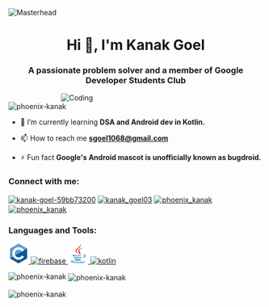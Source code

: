 ![Masterhead](https://sam.hope-evans.com/content/images/2021/11/github-social-banner-1200x369.png)
<h1 align="center">Hi 👋, I'm Kanak Goel</h1>
<h3 align="center">A passionate problem solver and a member of Google Developer Students Club</h3>
<img align="right" alt="Coding" width="400" src="https://miro.medium.com/v2/resize:fit:1400/0*yBvA5CnEX3Sd4aod.gif">


<p align="left"> <img src="https://komarev.com/ghpvc/?username=phoenix-kanak&label=Profile%20views&color=0e75b6&style=flat" alt="phoenix-kanak" /> </p>

- 🌱 I’m currently learning **DSA and Android dev in Kotlin.**

- 📫 How to reach me **sgoel1068@gmail.com**

- ⚡ Fun fact **Google's Android mascot is unofficially known as bugdroid.**

<h3 align="left">Connect with me:</h3>
<p align="left">
<a href="https://linkedin.com/in/kanak-goel-59bb73200" target="blank"><img align="center" src="https://raw.githubusercontent.com/rahuldkjain/github-profile-readme-generator/master/src/images/icons/Social/linked-in-alt.svg" alt="kanak-goel-59bb73200" height="30" width="40" /></a>
<a href="https://instagram.com/kanak_goel03" target="blank"><img align="center" src="https://raw.githubusercontent.com/rahuldkjain/github-profile-readme-generator/master/src/images/icons/Social/instagram.svg" alt="kanak_goel03" height="30" width="40" /></a>
<a href="https://www.hackerrank.com/phoenix_kanak" target="blank"><img align="center" src="https://raw.githubusercontent.com/rahuldkjain/github-profile-readme-generator/master/src/images/icons/Social/hackerrank.svg" alt="phoenix_kanak" height="30" width="40" /></a>
<a href="https://codeforces.com/profile/phoenix_kanak" target="blank"><img align="center" src="https://raw.githubusercontent.com/rahuldkjain/github-profile-readme-generator/master/src/images/icons/Social/codeforces.svg" alt="phoenix_kanak" height="30" width="40" /></a>
</p>

<h3 align="left">Languages and Tools:</h3>
<p align="left"> <a href="https://www.cprogramming.com/" target="_blank" rel="noreferrer"> <img src="https://raw.githubusercontent.com/devicons/devicon/master/icons/c/c-original.svg" alt="c" width="40" height="40"/> </a> <a href="https://firebase.google.com/" target="_blank" rel="noreferrer"> <img src="https://www.vectorlogo.zone/logos/firebase/firebase-icon.svg" alt="firebase" width="40" height="40"/> </a> <a href="https://www.java.com" target="_blank" rel="noreferrer"> <img src="https://raw.githubusercontent.com/devicons/devicon/master/icons/java/java-original.svg" alt="java" width="40" height="40"/> </a> <a href="https://kotlinlang.org" target="_blank" rel="noreferrer"> <img src="https://www.vectorlogo.zone/logos/kotlinlang/kotlinlang-icon.svg" alt="kotlin" width="40" height="40"/> </a> </p>

<p><img align="left" src="https://github-readme-stats.vercel.app/api/top-langs?username=phoenix-kanak&show_icons=true&locale=en&layout=compact" alt="phoenix-kanak" /></p>

<p>&nbsp;<img align="center" src="https://github-readme-stats.vercel.app/api?username=phoenix-kanak&show_icons=true&locale=en" alt="phoenix-kanak" /></p>

<p><img align="center" src="https://github-readme-streak-stats.herokuapp.com/?user=phoenix-kanak&" alt="phoenix-kanak" /></p>
